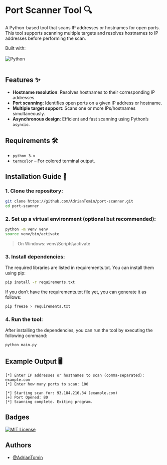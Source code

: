 # Port Scanner Tool 🔍

A Python-based tool that scans IP addresses or hostnames for open ports. This tool supports scanning multiple targets and resolves hostnames to IP addresses before performing the scan.

Built with:
<br>
<br>
![Python](https://img.shields.io/badge/python-3670A0?style=for-the-badge&logo=python&logoColor=ffdd54) 
<br>
<br>

## Features ✨
- **Hostname resolution**: Resolves hostnames to their corresponding IP addresses.
- **Port scanning**: Identifies open ports on a given IP address or hostname.
- **Multiple target support**: Scans one or more IPs/hostnames simultaneously.
- **Asynchronous design**: Efficient and fast scanning using Python’s `asyncio`.

## Requirements 🛠️
- `python 3.x`
- `termcolor` – For colored terminal output.

## Installation Guide 📝

### 1. Clone the repository:
```bash
git clone https://github.com/AdrianTomin/port-scanner.git
cd port-scanner
```

### 2. Set up a virtual environment (optional but recommended):
```bash
python -m venv venv
source venv/bin/activate  
```
> On Windows: venv\Scripts\activate

### 3. Install dependencies:
The required libraries are listed in requirements.txt. You can install them using pip:
```bash
pip install -r requirements.txt
```
If you don’t have the requirements.txt file yet, you can generate it as follows:
```bash
pip freeze > requirements.txt
```

### 4. Run the tool:
After installing the dependencies, you can run the tool by executing the following command:

```bash
python main.py
```

## Example Output 🖥️
```
[*] Enter IP addresses or hostnames to scan (comma-separated): example.com
[*] Enter how many ports to scan: 100

[*] Starting scan for: 93.184.216.34 (example.com)
[+] Port Opened: 80
[*] Scanning complete. Exiting program.
```

## Badges
[![MIT License](https://img.shields.io/badge/License-MIT-green.svg)](https://choosealicense.com/licenses/mit/)

## Authors
- [@AdrianTomin](https://www.github.com/AdrianTomin)
